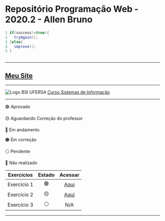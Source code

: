 # Repositório Programação Web - 2020.2 - Allen Bruno 

```java
1 if(success!=true){
2   tryAgain();
3 }else{
4   improve();       
5 }
 
```

***
## [Meu Site](https://brunocardo11.github.io)
***
![Logo BSI UFERSA](https://bsiangicos.ufersa.edu.br/wp-content/uploads/sites/70/2019/03/bsi-logo.png)
[Curso Sistemas de Informação](https://bsiangicos.ufersa.edu.br/)

***
🟢 Aprovado

🟡 Aguardando Correção do professor

🔵 Em andamento

🟤 Em correção

⚪️ Pendente

🔴 Não realizado

Exercícios   | Estado | Acessar
:---------: | :------: | :----:
Exercício 1 | 🟢 | [Aqui](https://github.com/brunocardo11/pweb_2020.2_allenBruno/tree/main/meuSite)
Exercício 2 | 🟡 | [Aqui](https://github.com/brunocardo11/pweb_2020.2_allenBruno/tree/main/exercicio2/meuSite)
Exercício 3 | ⚪️ | N/A

***